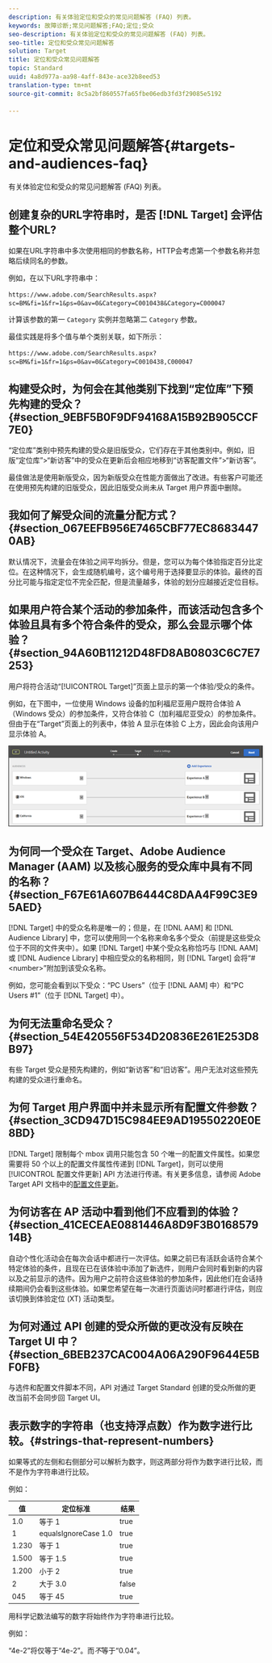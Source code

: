 ```yaml
---
description: 有关体验定位和受众的常见问题解答 (FAQ) 列表。
keywords: 故障诊断;常见问题解答;FAQ;定位;受众
seo-description: 有关体验定位和受众的常见问题解答 (FAQ) 列表。
seo-title: 定位和受众常见问题解答
solution: Target
title: 定位和受众常见问题解答
topic: Standard
uuid: 4a8d977a-aa98-4aff-843e-ace32b8eed53
translation-type: tm+mt
source-git-commit: 8c5a2bf860557fa65fbe06edb3fd3f29085e5192

---
```



# 定位和受众常见问题解答{#targets-and-audiences-faq}

有关体验定位和受众的常见问题解答 (FAQ) 列表。

## 创建复杂的URL字符串时，是否 [!DNL Target] 会评估整个URL?

如果在URL字符串中多次使用相同的参数名称，HTTP会考虑第一个参数名称并忽略后续同名的参数。

例如，在以下URL字符串中：

`https://www.adobe.com/SearchResults.aspx?sc=BM&fi=1&fr=1&ps=0&av=0&Category=C0010438&Category=C000047`

计算该参数的第一 `Category` 实例并忽略第二 `Category` 参数。

最佳实践是将多个值与单个类别关联，如下所示：

`https://www.adobe.com/SearchResults.aspx?sc=BM&fi=1&fr=1&ps=0&av=0&Category=C0010438,C000047`

## 构建受众时，为何会在其他类别下找到“定位库”下预先构建的受众？{#section_9EBF5B0F9DF94168A15B92B905CCF7E0}

“定位库”类别中预先构建的受众是旧版受众，它们存在于其他类别中。例如，旧版“定位库”&gt;“新访客”中的受众在更新后会相应地移到“访客配置文件”&gt;“新访客”。

最佳做法是使用新版受众，因为新版受众在性能方面做出了改进。有些客户可能还在使用预先构建的旧版受众，因此旧版受众尚未从 Target 用户界面中删除。

## 我如何了解受众间的流量分配方式？ {#section_067EEFB956E7465CBF77EC86834470AB}

默认情况下，流量会在体验之间平均拆分。但是，您可以为每个体验指定百分比定位。在这种情况下，会生成随机编号，这个编号用于选择要显示的体验。最终的百分比可能与指定定位不完全匹配，但是流量越多，体验的划分应越接近定位目标。

## 如果用户符合某个活动的参加条件，而该活动包含多个体验且具有多个符合条件的受众，那么会显示哪个体验？ {#section_94A60B11212D48FD8AB0803C6C7E7253}

用户将符合活动“[!UICONTROL Target]”页面上显示的第一个体验/受众的条件。

例如，在下图中，一位使用 Windows 设备的加利福尼亚用户既符合体验 A（Windows 受众）的参加条件，又符合体验 C（加利福尼亚受众）的参加条件。但由于在“Target”页面上的列表中，体验 A 显示在体验 C 上方，因此会向该用户显示体验 A。

![](assets/audiences_order.png)

## 为何同一个受众在 Target、Adobe Audience Manager (AAM) 以及核心服务的受众库中具有不同的名称？{#section_F67E61A607B6444C8DAA4F99C3E95AED}

[!DNL Target] 中的受众名称是唯一的；但是，在 [!DNL AAM] 和 [!DNL Audience Library] 中，您可以使用同一个名称来命名多个受众（前提是这些受众位于不同的文件夹中）。如果 [!DNL Target] 中某个受众名称恰巧与 [!DNL AAM] 或 [!DNL Audience Library] 中相应受众的名称相同，则 [!DNL Target] 会将“#&lt;number&gt;”附加到该受众名称。

例如，您可能会看到以下受众：“PC Users”（位于 [!DNL AAM] 中）和“PC Users #1”（位于 [!DNL Target] 中）。

## 为何无法重命名受众？{#section_54E420556F534D20836E261E253D8B97}

有些 Target 受众是预先构建的，例如“新访客”和“旧访客”。用户无法对这些预先构建的受众进行重命名。

## 为何 Target 用户界面中并未显示所有配置文件参数？ {#section_3CD947D15C984EE9AD19550220E0E8BD}

[!DNL Target] 限制每个 mbox 调用只能包含 50 个唯一的配置文件属性。如果您需要将 50 个以上的配置文件属性传递到 [!DNL Target]，则可以使用[!UICONTROL 配置文件更新] API 方法进行传递。有关更多信息，请参阅 Adobe Target API 文档中的[配置文件更新](https://developers.adobetarget.com/api/#authentication-tokens)。

## 为何访客在 AP 活动中看到他们不应看到的体验？{#section_41CECEAE0881446A8D9F3B016857914B}

自动个性化活动会在每次会话中都进行一次评估。如果之前已有活跃会话符合某个特定体验的条件，且现在已在该体验中添加了新选件，则用户会同时看到新的内容以及之前显示的选件。因为用户之前符合这些体验的参加条件，因此他们在会话持续期间仍会看到这些体验。如果您希望在每一次进行页面访问时都进行评估，则应该切换到体验定位 (XT) 活动类型。

## 为何对通过 API 创建的受众所做的更改没有反映在 Target UI 中？ {#section_6BEB237CAC004A06A290F9644E5BF0FB}

与选件和配置文件脚本不同，API 对通过 Target Standard 创建的受众所做的更改当前不会同步回 Target UI。

## 表示数字的字符串（也支持浮点数）作为数字进行比较。{#strings-that-represent-numbers}

如果等式的左侧和右侧部分可以解析为数字，则这两部分将作为数字进行比较，而不是作为字符串进行比较。

例如：

| 值 | 定位标准 | 结果 |
| --- | --- | --- |
| 1.0 | 等于 1 | true |
| 1 | equalsIgnoreCase 1.0 | true |
| 1.230 | 等于 1 | true |
| 1.500 | 等于 1.5 | true |
| 1.200 | 小于 2 | true |
| 2 | 大于 3.0 | false |
| 045 | 等于 45 | true |

用科学记数法编写的数字将始终作为字符串进行比较。

例如：

“4e-2”将仅等于“4e-2”。而&#x200B;*不*&#x200B;等于“0.04”。